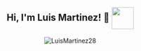 <h2 align="center"> Hi, I'm Luis Martinez! 👋  <img width="50" align="center" src="https://camo.githubusercontent.com/238f8f33b431118902cdb38d4268c84c8bb2a1b1/68747470733a2f2f6d656469612e67697068792e636f6d2f6d656469612f3166686a3246573036363156334e62324d652f67697068792e676966"  /></h2>

<p align="center">
	
</p>

<p align="center"> <img src="https://github-readme-stats.vercel.app/api?username=LuisMartinez28&show_icons=true&theme=vue" alt="LuisMartinez28" /> </p>
